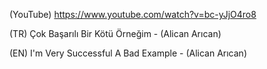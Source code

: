 (YouTube) https://www.youtube.com/watch?v=bc-yJjO4ro8

(TR) Çok Başarılı Bir Kötü Örneğim - (Alican Arıcan)

(EN) I'm Very Successful A Bad Example - (Alican Arıcan)
